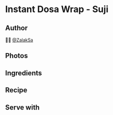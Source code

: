 # Instant Dosa Wrap - Suji

## Author 
👩‍🍳 [@ZalakSa](https://github.com/ZalakSa)

## Photos

## Ingredients

## Recipe

## Serve with